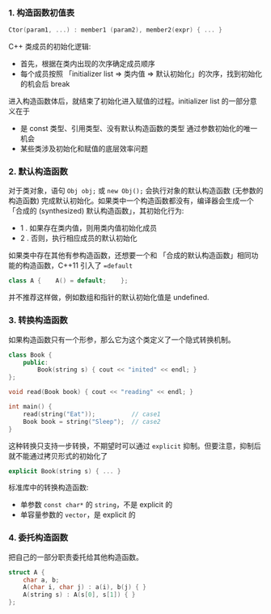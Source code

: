 ### 1. 构造函数初值表

```cpp
Ctor(param1, ...) : member1 (param2), member2(expr) { ... }
```

C++ 类成员的初始化逻辑:

-   首先，根据在类内出现的次序确定成员顺序
-   每个成员按照 「initializer list => 类内值 => 默认初始化」的次序，找到初始化的机会后 break

进入构造函数体后，就结束了初始化进入赋值的过程。initializer list 的一部分意义在于

-   是 const 类型、引用类型、没有默认构造函数的类型 通过参数初始化的唯一机会
-   某些类涉及初始化和赋值的底层效率问题

### 2. 默认构造函数

对于类对象，语句 `Obj obj;` 或 `new Obj();` 会执行对象的默认构造函数 (无参数的构造函数) 完成默认初始化。如果类中一个构造函数都没有，编译器会生成一个「合成的 (synthesized) 默认构造函数」，其初始化行为:

<font class="u_nn_u1%20">

-   1 . 如果存在类内值，则用类内值初始化成员
-   2 . 否则，执行相应成员的默认初始化

</font>

如果类中存在其他有参构造函数，还想要一个和 「合成的默认构造函数」相同功能的构造函数，C++11 引入了 `=default`

```cpp
class A {    A() = default;    };
```

并不推荐这样做，例如数组和指针的默认初始化值是 undefined.

### 3. 转换构造函数

如果构造函数只有一个形参，那么它为这个类定义了一个隐式转换机制。

```cpp
class Book {
    public:
        Book(string s) { cout << "inited" << endl; }
};

void read(Book book) { cout << "reading" << endl; }

int main() {
    read(string("Eat"));          // case1
    Book book = string("Sleep");  // case2
}
```

这种转换只支持一步转换，不期望时可以通过 `explicit` 抑制。但要注意，抑制后就不能通过拷贝形式的初始化了

```cpp
explicit Book(string s) { ... }
```

标准库中的转换构造函数:

-   单参数 `const char*` 的 `string`，不是 explicit 的
-   单容量参数的 `vector`，是 explicit 的

### 4. 委托构造函数

把自己的一部分职责委托给其他构造函数。

```cpp
struct A {
    char a, b;
    A(char i, char j) : a(i), b(j) { }
    A(string s) : A(s[0], s[1]) { }
};
```
